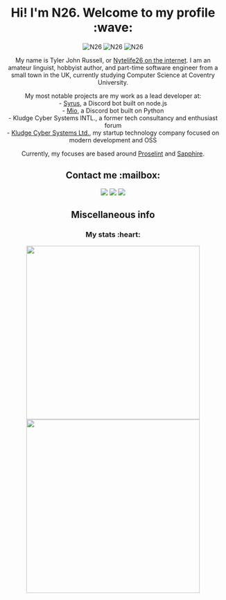 <h1 align="center"> Hi! I'm N26. Welcome to my profile :wave: </h1>
<p align="center">
  <img src="https://komarev.com/ghpvc/?username=Nytelife26&style=flat-square&color=722F37" alt="N26" />
  <img src="https://badges.pufler.dev/years/Nytelife26?style=flat-square&color=232325" alt="N26" />
  <img src="https://badges.pufler.dev/repos/Nytelife26?style=flat-square&color=722F37" alt="N26" />
</p>

<p align="center">
  My name is Tyler John Russell, or <a href="https://keybase.io/nytelife26">
  Nytelife26 on the internet</a>. I am an amateur linguist, hobbyist author,
  and part-time software engineer from a small town in the UK, currently
  studying Computer Science at Coventry University.
</p>

<p align="center">
  My most notable projects are my work as a lead developer at: <br />
  - <a href="https://github.com/syrus-bot/syrus-bot">Syrus</a>, a Discord bot
  built on node.js <br />
  - <a href="https://github.com/Nytelife26/azurcord">Mio</a>, a Discord bot
  built on Python <br />
  - Kludge Cyber Systems INTL., a former tech consultancy and enthusiast
  forum <br />
  - <a href="https://github.com/kludge-cs">Kludge Cyber Systems Ltd.</a>, my
  startup technology company focused on modern development and OSS <br />
</p>

<p align="center">
  Currently, my focuses are based around
  <a href="https://github.com/amperser/proselint">Proselint</a> and
  <a href="https://github.com/sapphiredev">Sapphire</a>.
</p>

<h2 align="center"> Contact me :mailbox: </h2>
<p align="center">
  <a href="https://discordhub.com/profile/699399006715117629"><img src="https://img.shields.io/badge/discord-%237289DA.svg?&style=for-the-badge&logo=discord&logoColor=white"><a>
  <a href="https://keybase.io/nytelife26"><img src="https://img.shields.io/badge/keybase-33A0FF?&style=for-the-badge&logo=keybase&logoColor=white"></a>
  <a href="mailto://nytelife@protonmail.com"><img src="https://img.shields.io/badge/protonmail-8B89CC?&style=for-the-badge&logo=protonmail&logoColor=white"></a>
</p>

<h2 align="center"> Miscellaneous info </h2>
<h3 align="center"> My stats :heart: </h3>

<p align="center">
  <a href="#"><img width=400 src="https://github-readme-stats.vercel.app/api/?username=nytelife26&show_icons=true&hide_border=true&count_private=true&custom_title=N26&#39s%20GitHub%20Stats" /></a>
  <a href="#"><img width=400 src="https://github-readme-stats.vercel.app/api/top-langs/?username=nytelife26&show_icons=true&hide_border=true&count_private=true&layout=compact&languages=8" /></a>
</p>
